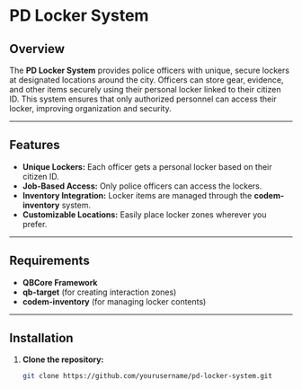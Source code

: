 # PD Locker System

## Overview

The **PD Locker System** provides police officers with unique, secure lockers at designated locations around the city. Officers can store gear, evidence, and other items securely using their personal locker linked to their citizen ID. This system ensures that only authorized personnel can access their locker, improving organization and security.

---

## Features

- **Unique Lockers:** Each officer gets a personal locker based on their citizen ID.
- **Job-Based Access:** Only police officers can access the lockers.
- **Inventory Integration:** Locker items are managed through the **codem-inventory** system.
- **Customizable Locations:** Easily place locker zones wherever you prefer.

---

## Requirements

- **QBCore Framework**
- **qb-target** (for creating interaction zones)
- **codem-inventory** (for managing locker contents)

---

## Installation

1. **Clone the repository:**
   ```bash
   git clone https://github.com/yourusername/pd-locker-system.git
